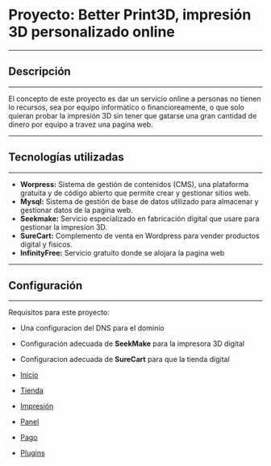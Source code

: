 # Proyecto: Better Print3D, impresión 3D personalizado online
---
## Descripción
---

El concepto de este proyecto es dar un servicio online a personas no tienen lo recursos, sea por equipo informatico o financioreamente, o que solo quieran probar la impresión 3D sin tener que gatarse una gran cantidad de dinero por equipo a travez una pagina web.

---
## Tecnologías utilizadas
---
- **Worpress:** Sistema de gestión de contenidos (CMS), una plataforma gratuita y de código abierto que permite crear y gestionar sitios web.
- **Mysql:** Sistema de gestión de base de datos utilizado para almacenar y gestionar datos de la pagina web.
- **Seekmake:** Servicio especializado en fabricación digital que usare para gestionar la impresion 3D.
- **SureCart:** Complemento de venta en Wordpress para vender productos digital y fisicos.
- **InfinityFree:** Servicio gratuito donde se alojara la pagina web

---
## Configuración
---
Requisitos para este proyecto:
- Una configuracion del DNS para el dominio
- Configuración adecuada de **SeekMake** para la impresora 3D digital
- Configuracion adecuada de **SureCart** para que la tienda digital


- [Inicio](https://github.com/xRoxas07/ProyectoFinaldeCliclo/tree/main/Inicio#readme)
- [Tienda](https://github.com/xRoxas07/ProyectoFinaldeCliclo/tree/main/Tienda#readme)
- [Impresión](https://github.com/xRoxas07/ProyectoFinaldeCliclo/tree/main/Impresion#readme)
- [Panel](https://github.com/xRoxas07/ProyectoFinaldeCliclo/tree/main/Panel#readme)
- [Pago]()
- [Plugins]()
